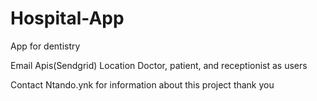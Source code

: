 # Hospital-App
App for dentistry 

Email Apis(Sendgrid)
Location
Doctor, patient, and receptionist as users


Contact Ntando.ynk for information about this project
thank you
